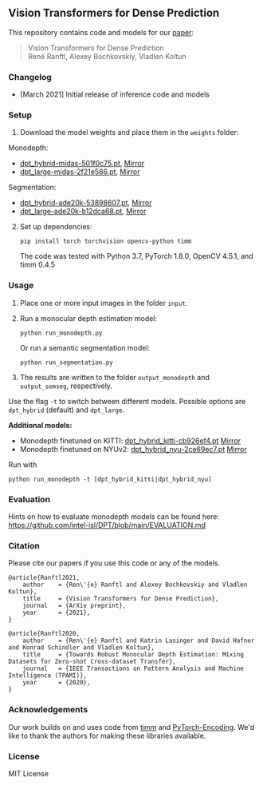 ## Vision Transformers for Dense Prediction

This repository contains code and models for our [paper](https://arxiv.org/abs/2103.13413):

> Vision Transformers for Dense Prediction  
> René Ranftl, Alexey Bochkovskiy, Vladlen Koltun


### Changelog 
* [March 2021] Initial release of inference code and models

### Setup 

1) Download the model weights and place them in the `weights` folder:


Monodepth:
- [dpt_hybrid-midas-501f0c75.pt](https://github.com/intel-isl/DPT/releases/download/1_0/dpt_hybrid-midas-501f0c75.pt), [Mirror](https://drive.google.com/file/d/1dgcJEYYw1F8qirXhZxgNK8dWWz_8gZBD/view?usp=sharing)
- [dpt_large-midas-2f21e586.pt](https://github.com/intel-isl/DPT/releases/download/1_0/dpt_large-midas-2f21e586.pt), [Mirror](https://drive.google.com/file/d/1vnuhoMc6caF-buQQ4hK0CeiMk9SjwB-G/view?usp=sharing)

Segmentation:
 - [dpt_hybrid-ade20k-53898607.pt](https://github.com/intel-isl/DPT/releases/download/1_0/dpt_hybrid-ade20k-53898607.pt), [Mirror](https://drive.google.com/file/d/1zKIAMbltJ3kpGLMh6wjsq65_k5XQ7_9m/view?usp=sharing)
 - [dpt_large-ade20k-b12dca68.pt](https://github.com/intel-isl/DPT/releases/download/1_0/dpt_large-ade20k-b12dca68.pt), [Mirror](https://drive.google.com/file/d/1foDpUM7CdS8Zl6GPdkrJaAOjskb7hHe-/view?usp=sharing)
  
2) Set up dependencies: 

    ```shell
    pip install torch torchvision opencv-python timm
    ```

   The code was tested with Python 3.7, PyTorch 1.8.0, OpenCV 4.5.1, and timm 0.4.5

### Usage 

1) Place one or more input images in the folder `input`.

2) Run a monocular depth estimation model:

    ```shell
    python run_monodepth.py
    ```

    Or run a semantic segmentation model:

    ```shell
    python run_segmentation.py
    ```

3) The results are written to the folder `output_monodepth` and `output_semseg`, respectively.

Use the flag `-t` to switch between different models. Possible options are `dpt_hybrid` (default) and `dpt_large`.


**Additional models:**

- Monodepth finetuned on KITTI: [dpt_hybrid_kitti-cb926ef4.pt](https://github.com/intel-isl/DPT/releases/download/1_0/dpt_hybrid_kitti-cb926ef4.pt) [Mirror](https://drive.google.com/file/d/1-oJpORoJEdxj4LTV-Pc17iB-smp-khcX/view?usp=sharing)
- Monodepth finetuned on NYUv2: [dpt_hybrid_nyu-2ce69ec7.pt](https://github.com/intel-isl/DPT/releases/download/1_0/dpt_hybrid_nyu-2ce69ec7.pt) [Mirror](https\://drive.google.com/file/d/1NjiFw1Z9lUAfTPZu4uQ9gourVwvmd58O/view?usp=sharing)

Run with 

```shell
python run_monodepth -t [dpt_hybrid_kitti|dpt_hybrid_nyu] 
```

### Evaluation

Hints on how to evaluate monodepth models can be found here: https://github.com/intel-isl/DPT/blob/main/EVALUATION.md


### Citation

Please cite our papers if you use this code or any of the models. 
```
@article{Ranftl2021,
	author    = {Ren\'{e} Ranftl and Alexey Bochkovskiy and Vladlen Koltun},
	title     = {Vision Transformers for Dense Prediction},
	journal   = {ArXiv preprint},
	year      = {2021},
}
```

```
@article{Ranftl2020,
	author    = {Ren\'{e} Ranftl and Katrin Lasinger and David Hafner and Konrad Schindler and Vladlen Koltun},
	title     = {Towards Robust Monocular Depth Estimation: Mixing Datasets for Zero-shot Cross-dataset Transfer},
	journal   = {IEEE Transactions on Pattern Analysis and Machine Intelligence (TPAMI)},
	year      = {2020},
}
```

### Acknowledgements

Our work builds on and uses code from [timm](https://github.com/rwightman/pytorch-image-models) and [PyTorch-Encoding](https://github.com/zhanghang1989/PyTorch-Encoding). We'd like to thank the authors for making these libraries available.

### License 

MIT License 
